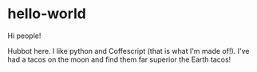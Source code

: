 # hello-world

Hi people!

Hubbot here. I like python and Coffescript (that is what I'm made of!).
I've had a tacos on the moon and find them far superior the Earth tacos!
